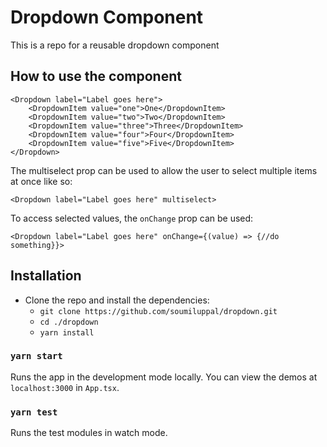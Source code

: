 # Dropdown Component

This is a repo for a reusable dropdown component

## How to use the component

```
<Dropdown label="Label goes here">
    <DropdownItem value="one">One</DropdownItem>
    <DropdownItem value="two">Two</DropdownItem>
    <DropdownItem value="three">Three</DropdownItem>
    <DropdownItem value="four">Four</DropdownItem>
    <DropdownItem value="five">Five</DropdownItem>
</Dropdown>
```

The multiselect prop can be used to allow the user to select multiple items at once like so:
```
<Dropdown label="Label goes here" multiselect>
```

To access selected values, the `onChange` prop can be used:
```
<Dropdown label="Label goes here" onChange={(value) => {//do something}}>
```

## Installation

- Clone the repo and install the dependencies:
  - `git clone https://github.com/soumiluppal/dropdown.git`
  - `cd ./dropdown`
  - `yarn install`

### `yarn start`

Runs the app in the development mode locally. You can view the demos at `localhost:3000` in `App.tsx`.

### `yarn test`

Runs the test modules in watch mode.
